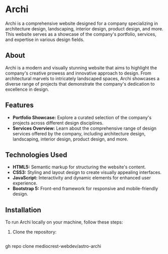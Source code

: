 # Archi

Archi is a comprehensive website designed for a company specializing in architecture design, landscaping, interior design, product design, and more. This website serves as a showcase of the company's portfolio, services, and expertise in various design fields.

## About

Archi is a modern and visually stunning website that aims to highlight the company's creative prowess and innovative approach to design. From architectural marvels to intricately landscaped spaces, Archi showcases a diverse range of projects that demonstrate the company's dedication to excellence in design.

## Features

- **Portfolio Showcase:** Explore a curated selection of the company's projects across different design disciplines.
- **Services Overview:** Learn about the comprehensive range of design services offered by the company, including architecture design, landscaping, interior design, product design, and more.

## Technologies Used

- **HTML5:** Semantic markup for structuring the website's content.
- **CSS3:** Styling and layout design to create visually appealing interfaces.
- **JavaScript:** Interactivity and dynamic elements for enhanced user experience.
- **Bootstrap 5:** Front-end framework for responsive and mobile-friendly design.

## Installation

To run Archi locally on your machine, follow these steps:

1. Clone the repository:

   ```bash
  gh repo clone mediocrest-webdev/astro-archi
